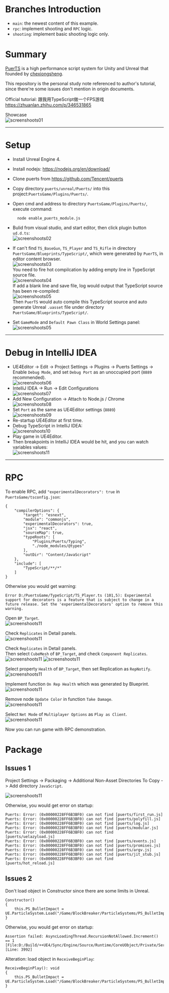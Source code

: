 # Branches Introduction

+ `main`: the newest content of this example.
+ `rpc`: implement shooting and `RPC` logic.
+ `shooting`: implement basic shooting logic only.

# Summary

[PuerTS](https://github.com/Tencent/puerts) is a high performance script system for Unity and Unreal that founded by [chexiongsheng](https://github.com/chexiongsheng).

This repository is the personal study note referenced to author's tutorial, since there're some issues don't mention in origin documents.

Official tutorial:
跟我用TypeScript做一个FPS游戏  
https://zhuanlan.zhihu.com/p/346531865

Showcase  
![screenshoots01](./docs/screenshoots/screenshoot_1.gif)

***

# Setup

+ Install Unreal Engine 4.
+ Install nodejs: https://nodejs.org/en/download/
+ Clone puerts from https://github.com/Tencent/puerts
+ Copy directory `puerts/unreal/Puerts/` into this project:`PuertsGame/Plugins/Puerts/`.
+ Open cmd and address to directory `PuertsGame/Plugins/Puerts/`, execute command:
    
        node enable_puerts_module.js
    
+ Bulid from visual studio, and start editor, then click plugin button `ud.d.ts`:  
![screenshoots02](./docs/screenshoots/screenshoot_2.png)
+ If can't find `TS_BaseGun`, `TS_Player` and `TS_Rifle` in directory `PuertsGame/Blueprints/TypeScript/`, which were generated by `PuerTS`, in editor content browser.  
![screenshoots03](./docs/screenshoots/screenshoot_3.png)  
You need to fire hot compilcation by adding empty line in TypeScript source file.  
![screenshoots04](./docs/screenshoots/screenshoot_4.png)  
If add a blank line and save file, log would output that TypeScript source has been re-compiled:  
![screenshoots05](./docs/screenshoots/screenshoot_5.png)  
Then `PuerTS` would auto compile this TypeScript source and auto generate Unreal `.uasset` file under directory `PuertsGame/Blueprints/TypeScript/`.  
+ Set `GameMode` and `Default Pawn Class` in World Settings panel:  
![screenshoots05](./docs/screenshoots/screenshoot_5-1.png)  

***

# Debug in IntelliJ IDEA

+ UE4Editor -> Edit -> Project Settings -> Plugins -> Puerts Settings -> Enable `Debug Mode`, and set `Debug Port` as an unoccupied port (`8889` recommended).  
![screenshoots06](./docs/screenshoots/screenshoot_6.png)
+ IntelliJ IDEA -> Run -> Edit Configurations  
![screenshoots07](./docs/screenshoots/screenshoot_7.png)
+ Add New Configuration -> Attach to Node.js / Chrome  
![screenshoots08](./docs/screenshoots/screenshoot_8.png)
+ Set `Port` as the same as UE4Editor settings (`8889`)  
![screenshoots09](./docs/screenshoots/screenshoot_9.png)
+ Re-startup UE4Editor at first time.
+ Debug TypeScript in IntelliJ IDEA:  
![screenshoots10](./docs/screenshoots/screenshoot_10.png)
+ Play game in UE4Editor.
+ Then breakpoints in IntelliJ IDEA would be hit, and you can watch variables values:  
![screenshoots11](./docs/screenshoots/screenshoot_11.png)

***

# RPC

To enable RPC, add `"experimentalDecorators": true` in `PuertsGame/tsconfig.json`:

    {
        "compilerOptions": {
            "target": "esnext",
            "module": "commonjs",
            "experimentalDecorators": true,
            "jsx": "react",
            "sourceMap": true,
            "typeRoots": [
                "Plugins/Puerts/Typing",
                "./node_modules/@types"
            ],
            "outDir": "Content/JavaScript"
        },
        "include": [
            "TypeScript/**/*"
        ]
    }

Otherwise you would get warning:

    Error D:/PuertsGame/TypeScript/TS_Player.ts (101,5): Experimental support for decorators is a feature that is subject to change in a future release. Set the 'experimentalDecorators' option to remove this warning.

Open `BP_Target`.  
![screenshoots11](./docs/screenshoots/screenshoot_12.png)

Check `Replicates` in Detail panels.  
![screenshoots11](./docs/screenshoots/screenshoot_13.png)

Check `Replicates` in Detail panels.  
Then select `CubeMesh` of `BP_Target`, and check `Component Replicates`.  
![screenshoots11](./docs/screenshoots/screenshoot_14.png)
![screenshoots11](./docs/screenshoots/screenshoot_15.png)

Select property `Health` of `BP_Target`, then set Replication as `RepNotify`.  
![screenshoots11](./docs/screenshoots/screenshoot_16.png)

Implement function `On Rep Health` which was generated by Blueprint.  
![screenshoots11](./docs/screenshoots/screenshoot_17.png)

Remove node `Update Color` in function `Take Damage`.  
![screenshoots11](./docs/screenshoots/screenshoot_18.png)

Select `Net Mode` of `Multiplayer Options` as `Play as Client`.  
![screenshoots11](./docs/screenshoots/screenshoot_19.png)

Now you can run game with RPC demonstration.

# Package

## Issues 1

Project Settings -> Packaging -> Additional Non-Asset Directories To Copy -> Add directory `JavaScript`.

![screenshoots11](./docs/screenshoots/screenshoot_20.png)

Otherwise, you would get error on startup:

    Puerts: Error: (0x00000228FF6B3BF0) can not find [puerts/first_run.js]
    Puerts: Error: (0x00000228FF6B3BF0) can not find [puerts/polyfill.js]
    Puerts: Error: (0x00000228FF6B3BF0) can not find [puerts/log.js]
    Puerts: Error: (0x00000228FF6B3BF0) can not find [puerts/modular.js]
    Puerts: Error: (0x00000228FF6B3BF0) can not find [puerts/uelazyload.js]
    Puerts: Error: (0x00000228FF6B3BF0) can not find [puerts/events.js]
    Puerts: Error: (0x00000228FF6B3BF0) can not find [puerts/promises.js]
    Puerts: Error: (0x00000228FF6B3BF0) can not find [puerts/argv.js]
    Puerts: Error: (0x00000228FF6B3BF0) can not find [puerts/jit_stub.js]
    Puerts: Error: (0x00000228FF6B3BF0) can not find [puerts/hot_reload.js]

## Issues 2

Don't load object in Constructor since there are some limits in Unreal.

    Constructor() 
    {
        this.PS_BulletImpact = UE.ParticleSystem.Load("/Game/BlockBreaker/ParticleSystems/PS_BulletImpact");
    }
Otherwise, you would get error on startup:

    Assertion failed: AsyncLoadingThread.RecursionNotAllowed.Increment() == 1 [File:D:/Build/++UE4/Sync/Engine/Source/Runtime/CoreUObject/Private/Serialization/AsyncLoading.cpp] [Line: 3992] 

Alteration: load object in `ReceiveBeginPlay`:

    ReceiveBeginPlay(): void
    {
        this.PS_BulletImpact = UE.ParticleSystem.Load("/Game/BlockBreaker/ParticleSystems/PS_BulletImpact");
    }